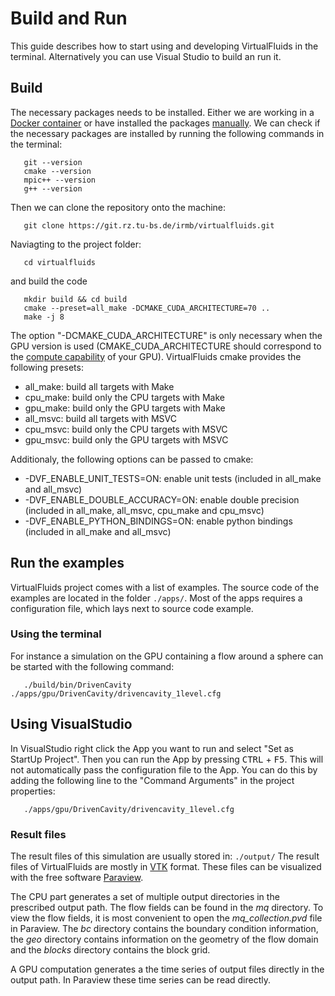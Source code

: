 <!-- SPDX-License-Identifier: GPL-3.0-or-later -->
<!-- SPDX-FileCopyrightText: Copyright © VirtualFluids Project contributors, see AUTHORS.md in root folder -->

# Build and Run

This guide describes how to start using and developing VirtualFluids in the terminal. Alternatively you can use Visual Studio to build an run it.

## Build

The necessary packages needs to be installed. Either we are working in a <!-- DOXYGEN_MAKE_REF -->[Docker container](Getting-Started-with-Docker.md) or have installed the packages <!-- DOXYGEN_MAKE_REF -->[manually](Getting-Started-Not-Using-Docker.md). 
We can check if the necessary packages are installed by running the following commands in the terminal:
```
   git --version
   cmake --version
   mpic++ --version
   g++ --version
```

Then we can clone the repository onto the machine:
```
   git clone https://git.rz.tu-bs.de/irmb/virtualfluids.git
```

Naviagting to the project folder:
```
   cd virtualfluids
```

and build the code
```
   mkdir build && cd build
   cmake --preset=all_make -DCMAKE_CUDA_ARCHITECTURE=70 ..
   make -j 8
```

The option "-DCMAKE_CUDA_ARCHITECTURE" is only necessary when the GPU version is used (CMAKE_CUDA_ARCHITECTURE should correspond to the [compute capability](https://en.wikipedia.org/wiki/CUDA#GPUs_supported) of your GPU).
VirtualFluids cmake provides the following presets:

- all_make: build all targets with Make
- cpu_make: build only the CPU targets with Make
- gpu_make: build only the GPU targets with Make
- all_msvc: build all targets with MSVC
- cpu_msvc: build only the CPU targets with MSVC
- gpu_msvc: build only the GPU targets with MSVC

Additionaly, the following options can be passed to cmake:
- -DVF_ENABLE_UNIT_TESTS=ON: enable unit tests (included in all_make and all_msvc)
- -DVF_ENABLE_DOUBLE_ACCURACY=ON: enable double precision (included in all_make, all_msvc, cpu_make and cpu_msvc)
- -DVF_ENABLE_PYTHON_BINDINGS=ON: enable python bindings (included in all_make and all_msvc)

## Run the examples

VirtualFluids project comes with a list of examples. The source code of the examples are located in the folder `./apps/`. Most of the apps requires a configuration file, which lays next to source code example.

### Using the terminal
For instance a simulation on the GPU containing a flow around a sphere can be started with the following command:
```shell
   ./build/bin/DrivenCavity ./apps/gpu/DrivenCavity/drivencavity_1level.cfg
```

## Using VisualStudio
In VisualStudio right click the App you want to run and select "Set as StartUp Project". Then you can run the App by pressing <kbd>CTRL</kbd> + <kbd>F5</kbd>. This will not automatically pass the configuration file to the App. You can do this by adding the following line to the "Command Arguments" in the project properties:
```
   ./apps/gpu/DrivenCavity/drivencavity_1level.cfg
```

### Result files

The result files of this simulation are usually stored in: `./output/`
The result files of VirtualFluids are mostly in [VTK](https://kitware.github.io/vtk-examples/site/VTKFileFormats/) format. These files can be visualized with the free software [Paraview](https://www.paraview.org/).

The CPU part generates a set of multiple output directories in the prescribed output path. The flow fields can be found in the _mq_ directory. To view the flow fields, it is most convenient to open the _mq_collection.pvd_ file in Paraview. The _bc_ directory contains the boundary condition information, the _geo_ directory contains information on the geometry of the flow domain and the _blocks_ directory contains the block grid.

A GPU computation generates a the time series of output files directly in the output path. In Paraview these time series can be read directly.